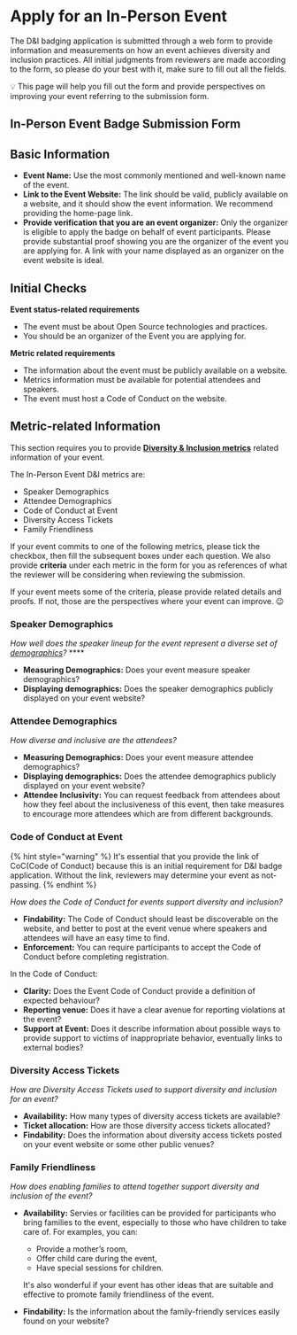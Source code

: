 # Apply for an In-Person Event

The D&I badging application is submitted through a web form to provide information and measurements on how an event achieves diversity and inclusion practices. All initial judgments from reviewers are made according to the form, so please do your best with it, make sure to fill out all the fields.

💡 This page will help you fill out the form and provide perspectives on improving your event referring to the submission form.

## In-Person Event Badge Submission Form

## Basic Information

* **Event Name:** Use the most commonly mentioned and well-known name of the event.
* **Link to the Event Website:** The link should be valid, publicly available on a website, and it should show the event information. We recommend providing the home-page link.
* **Provide verification that you are an event organizer:** Only the organizer is eligible to apply the badge on behalf of event participants. Please provide substantial proof showing you are the organizer of the event you are applying for. A link with your name displayed as an organizer on the event website is ideal.

## Initial Checks

**Event status-related requirements**

* The event must be about Open Source technologies and practices.
* You should be an organizer of the Event you are applying for.

**Metric related requirements**

* The information about the event must be publicly available on a website.
* Metrics information must be available for potential attendees and speakers.
* The event must host a Code of Conduct on the website.

## Metric-related Information

This section requires you to provide [**Diversity & Inclusion metrics**](https://github.com/chaoss/wg-diversity-inclusion/) related information of your event. 

The In-Person Event D&I metrics are:

* Speaker Demographics
* Attendee Demographics
* Code of Conduct at Event
* Diversity Access Tickets
* Family Friendliness

If your event commits to one of the following metrics, please tick the checkbox, then fill the subsequent boxes under each question. We also provide **criteria** under each metric in the form for you as references of what the reviewer will be considering when reviewing the submission.

If your event meets some of the criteria, please provide related details and proofs. If not, those are the perspectives where your event can improve. 😉 

### Speaker Demographics

_How well does the speaker lineup for the event represent a diverse set of_ [_demographics_](https://github.com/chaoss/wg-diversity-inclusion/tree/master/demographic-data)_?_ ****

* **Measuring Demographics:** Does your event measure speaker demographics? 
* **Displaying demographics:** Does the speaker demographics publicly displayed on your event website?

### Attendee Demographics

_How diverse and inclusive are the attendees?_

* **Measuring Demographics:** Does your event measure attendee demographics? 
* **Displaying demographics:** Does the attendee demographics publicly displayed on your event website?
* **Attendee Inclusivity:** You can request feedback from attendees about how they feel about the inclusiveness of this event, then take measures to encourage more attendees which are from different backgrounds.

### Code of Conduct at Event

{% hint style="warning" %}
It's essential that you provide the link of CoC\(Code of Conduct\) because this is an initial requirement for D&I badge application. Without the link, reviewers may determine your event as not-passing.
{% endhint %}

_How does the Code of Conduct for events support diversity and inclusion?_

* **Findability:** The Code of Conduct should least be discoverable on the website, and better to post at the event venue where speakers and attendees will have an easy time to find.
* **Enforcement:** You can require participants to accept the Code of Conduct before completing registration.

In the Code of Conduct:

* **Clarity:** Does the Event Code of Conduct provide a definition of expected behaviour?
* **Reporting venue:** Does it have a clear avenue for reporting violations at the event?
* **Support at Event:** Does it describe information about possible ways to provide support to victims of inappropriate behavior, eventually links to external bodies? 

### Diversity Access Tickets

_How are Diversity Access Tickets used to support diversity and inclusion for an event?_

* **Availability:** How many types of diversity access tickets are available?
* **Ticket allocation:** How are those diversity access tickets allocated?
* **Findability:** Does the information about diversity access tickets posted on your event website or some other public venues?

### Family Friendliness

_How does enabling families to attend together support diversity and inclusion of the event?_

* **Availability:** Servies or facilities can be provided for participants who bring families to the event, especially to those who have children to take care of. For examples, you can:

  * Provide a mother’s room,
  * Offer child care during the event,
  * Have special sessions for children. 

  It's also wonderful if your event has other ideas that are suitable and effective to promote family friendliness of the event.

* **Findability:** Is the information about the family-friendly services easily found on your website?



